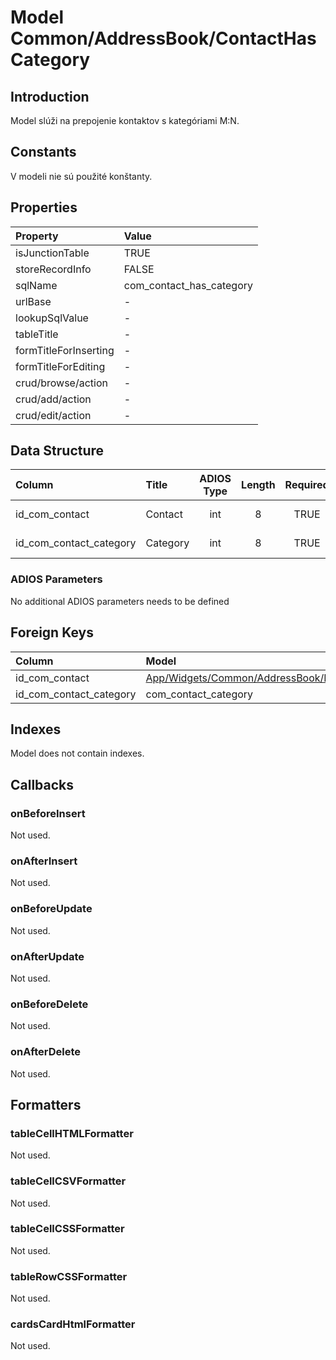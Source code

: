# Model Common/AddressBook/ContactHasCategory

## Introduction
Model slúži na prepojenie kontaktov s kategóriami M:N.

## Constants
V modeli nie sú použité konštanty.

## Properties
| Property              | Value                    |
| :-------------------- | :----------------------- |
| isJunctionTable       | TRUE                     |
| storeRecordInfo       | FALSE                    |
| sqlName               | com_contact_has_category |
| urlBase               | -                        |
| lookupSqlValue        | -                        |
| tableTitle            | -                        |
| formTitleForInserting | -                        |
| formTitleForEditing   | -                        |
| crud/browse/action    | -                        |
| crud/add/action       | -                        |
| crud/edit/action      | -                        |


## Data Structure
| Column                  | Title    | ADIOS Type | Length | Required | Notes        |
| :---------------------- | :------- | :--------: | :----: | :------: | :----------- |
| id_com_contact          | Contact  |    int     |   8    |   TRUE   | ID kontaktu  |
| id_com_contact_category | Category |    int     |   8    |   TRUE   | ID kategórie |

### ADIOS Parameters
No additional ADIOS parameters needs to be defined

## Foreign Keys
| Column                  | Model                                                                                          | Relation | OnUpdate | OnDelete |
| :---------------------- | :--------------------------------------------------------------------------------------------- | :------: | -------- | -------- |
| id_com_contact          | [App/Widgets/Common/AddressBook/Models/Contact](../../../Common/AddressBook/Models/Contact.md) |   1:N    | Cascade  | Cascade  |
| id_com_contact_category | com_contact_category                                                                           |   1:N    | Cascade  | Restrict |

## Indexes
Model does not contain indexes.

## Callbacks

### onBeforeInsert
Not used.

### onAfterInsert
Not used.

### onBeforeUpdate
Not used.

### onAfterUpdate
Not used.

### onBeforeDelete
Not used.

### onAfterDelete
Not used.

## Formatters

### tableCellHTMLFormatter
Not used.

### tableCellCSVFormatter
Not used.

### tableCellCSSFormatter
Not used.

### tableRowCSSFormatter
Not used.

### cardsCardHtmlFormatter
Not used.
